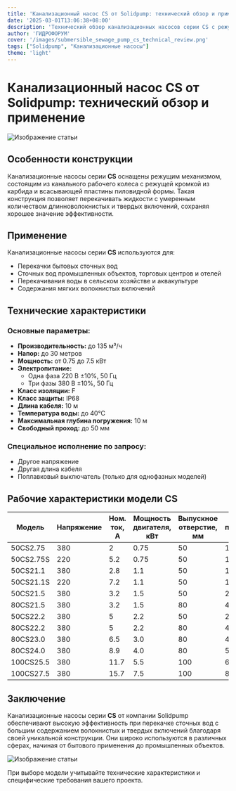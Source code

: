 ```yaml
---
title: 'Канализационный насос CS от Solidpump: технический обзор и применение'
date: '2025-03-01T13:06:38+08:00'
description: 'Технический обзор канализационных насосов серии CS с режущим рабочим колесом для эффективной перекачки сточных вод.'
author: 'ГИДРОФОРУМ'
cover: '/images/submersible_sewage_pump_cs_technical_review.png'
tags: ["Solidpump", "Канализационные насосы"]
theme: 'light'
---
```


# Канализационный насос CS от Solidpump: технический обзор и применение

![Изображение статьи](/images/submersible_sewage_pump_cs_technical_review.png)

## Особенности конструкции

Канализационные насосы серии **CS** оснащены режущим механизмом, состоящим из канального рабочего колеса с режущей кромкой из карбида и всасывающей пластины пиловидной формы. Такая конструкция позволяет перекачивать жидкости с умеренным количеством длинноволокнистых и твердых включений, сохраняя хорошее значение эффективности.

## Применение

Канализационные насосы серии **CS** используются для:

- Перекачки бытовых сточных вод
- Сточных вод промышленных объектов, торговых центров и отелей
- Перекачивания воды в сельском хозяйстве и аквакультуре
- Содержания мягких волокнистых включений

## Технические характеристики

### Основные параметры:

- **Производительность:** до 135 м³/ч
- **Напор:** до 30 метров
- **Мощность:** от 0.75 до 7.5 кВт
- **Электропитание:**
  - Одна фаза 220 В ±10%, 50 Гц
  - Три фазы 380 В ±10%, 50 Гц
- **Класс изоляции:** F
- **Класс защиты:** IP68
- **Длина кабеля:** 10 м
- **Температура воды:** до 40°C
- **Максимальная глубина погружения:** 10 м
- **Свободный проход:** до 50 мм

### Специальное исполнение по запросу:

- Другое напряжение
- Другая длина кабеля
- Поплавковый выключатель (только для однофазных моделей)

## Рабочие характеристики модели CS

| Модель      | Напряжение  | Ном. ток, А   | Мощность двигателя, кВт | Выпускное отверстие, мм | Ном. подача, м³/ч | Ном. напор, м | Макс. подача, м³/ч | Макс. напор, м | Свободный проход, мм | Кабель                |
|-------------|-------------|---------------|-------------------------|--------------------------|--------------------|--------------|--------------------|--------------|--------------------|----------------------|
| 50CS2.75    | 380         | 2             | 0.75                    | 50                       | 10                 | 8            | 24                 | 12           | 20                  | 4G1.0                |
| 50CS2.75S   | 220         | 5.2           | 0.75                    | 50                       | 10                 | 8            | 24                 | 12           | 20                  | 3G1.0                |
| 50CS21.1    | 380         | 2.8           | 1.1                     | 50                       | 15                 | 9            | 27                 | 15           | 20                  | 4G1.0                |
| 50CS21.1S   | 220         | 7.2           | 1.1                     | 50                       | 15                 | 9            | 27                 | 15           | 20                  | 3G1.0                |
| 50CS21.5    | 380         | 3.2           | 1.5                     | 50                       | 25                 | 8            | 31                 | 13           | 40                  | 4G1.0                |
| 80CS21.5    | 380         | 3.2           | 1.5                     | 80                       | 40                 | 6            | 52                 | 13           | 40                  | 4G1.0                |
| 50CS22.2    | 380         | 5             | 2.2                     | 50                       | 25                 | 12           | 35                 | 17           | 40                  | 4G1.0                |
| 80CS22.2    | 380         | 5             | 2.2                     | 80                       | 40                 | 9            | 61                 | 17           | 40                  | 4G1.0                |
| 80CS23.0    | 380         | 6.5           | 3.0                     | 80                       | 42                 | 11           | 67                 | 21           | 30                  | 4G1.5                |
| 80CS24.0    | 380         | 8.9           | 4.0                     | 80                       | 50                 | 12           | 79                 | 24           | 30                  | 4G1.5                |
| 100CS25.5   | 380         | 11.7          | 5.5                     | 100                      | 65                 | 13           | 107                | 27           | 35                  | 4G2.5                |
| 100CS27.5   | 380         | 15.7          | 7.5                     | 100                      | 85                 | 15           | 135                | 30           | 50                  | 4G2.5                |

## Заключение

Канализационные насосы серии **CS** от компании Solidpump обеспечивают высокую эффективность при перекачке сточных вод с большим содержанием волокнистых и твердых включений благодаря своей уникальной конструкции. Они широко используются в различных сферах, начиная от бытового применения до промышленных объектов.

![Изображение статьи](/images/submersible_sewage_pump_cs_technical_review.png)

При выборе модели учитывайте технические характеристики и специфические требования вашего проекта.